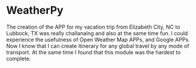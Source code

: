 # WeatherPy
The creation of the APP for my vacation trip from Elizabeth City, NC to Lubbock, TX was really challanaing and also at the same time fun. I could experience the usefulness of Open Weather Map APPs, and Google APPs. Now I know that I can create itinerary for any global travel by any mode of transport.
At the same time I found that this module was the hardest to complete. 
